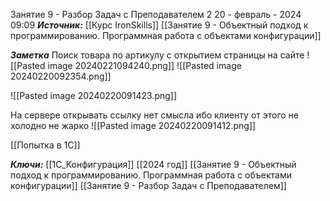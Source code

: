 
Занятие 9 -  Разбор Задач с Преподавателем  2
 20 - февраль - 2024  09:09 
***Источник:***  [[Курс IronSkills]] [[Занятие 9 - Объектный подход к программированию. Программная работа с объектами конфигурации]]

***Заметка*** 
Поиск товара по артикулу с открытием страницы на сайте
![[Pasted image 20240221094240.png]]
![[Pasted image 20240220092354.png]]


![[Pasted image 20240220091423.png]]

На сервере открывать ссылку нет смысла ибо клиенту от этого не холодно не жарко
![[Pasted image 20240220091412.png]]

[[Попытка в 1С]]

***Ключи:*** [[1С_Конфигурация]] [[2024 год]]  [[Занятие 9 - Объектный подход к программированию. Программная работа с объектами конфигурации]] [[Занятие 9 - Разбор Задач с Преподавателем]]